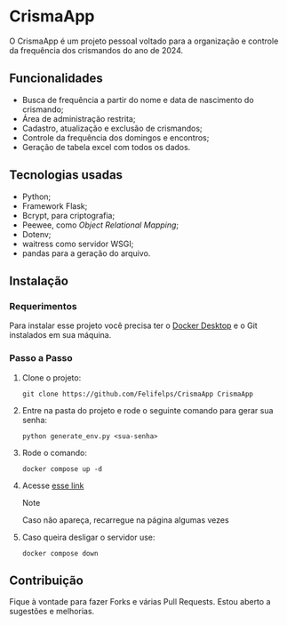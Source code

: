 # CrismaApp

O CrismaApp é um projeto pessoal voltado para a organização e controle da frequência dos crismandos do ano de 2024.

## Funcionalidades

- Busca de frequência a partir do nome e data de nascimento do crismando;
- Área de administração restrita;
- Cadastro, atualização e exclusão de crismandos;
- Controle da frequência dos domingos e encontros;
- Geração de tabela excel com todos os dados.

## Tecnologias usadas

- Python;
- Framework Flask;
- Bcrypt, para criptografia;
- Peewee, como *Object Relational Mapping*;
- Dotenv;
- waitress como servidor WSGI;
- pandas para a geração do arquivo.

## Instalação

### Requerimentos

Para instalar esse projeto você precisa ter o [Docker Desktop](https://docs.docker.com/get-docker/) e o Git instalados em sua máquina.

### Passo a Passo

1. Clone o projeto:

    ```
    git clone https://github.com/Felifelps/CrismaApp CrismaApp
    ```

2. Entre na pasta do projeto e rode o seguinte comando para gerar sua senha:

    ```
    python generate_env.py <sua-senha>
    ```

3. Rode o comando:

    ```
    docker compose up -d
    ```

4. Acesse [esse link](http://localhost:8080)

    > [!NOTE]
    > Caso não apareça, recarregue na página algumas vezes

5. Caso queira desligar o servidor use:

    ```
    docker compose down
    ```

## Contribuição

Fique à vontade para fazer Forks e várias Pull Requests. Estou aberto a sugestões e melhorias.